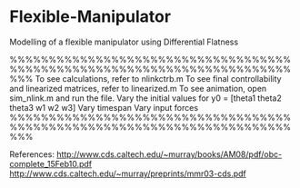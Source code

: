 # Flexible-Manipulator
Modelling of a flexible manipulator using Differential Flatness

%%%%%%%%%%%%%%%%%%%%%%%%%%%%%%%%%%%%%%%%%%%%%%%%%%%%%%%%%%%%%%%%%%%%%%%%%%%
To see calculations, refer to nlinkctrb.m
To see final controllability and linearized matrices, refer to linearized.m
To see animation, open sim_nlink.m and run the file.
    Vary the initial values for y0 = [theta1 theta2 theta3 w1 w2 w3]
    Vary timespan
    Vary input forces
%%%%%%%%%%%%%%%%%%%%%%%%%%%%%%%%%%%%%%%%%%%%%%%%%%%%%%%%%%%%%%%%%%%%%%%%%%%

References:
http://www.cds.caltech.edu/~murray/books/AM08/pdf/obc-complete_15Feb10.pdf
http://www.cds.caltech.edu/~murray/preprints/mmr03-cds.pdf
